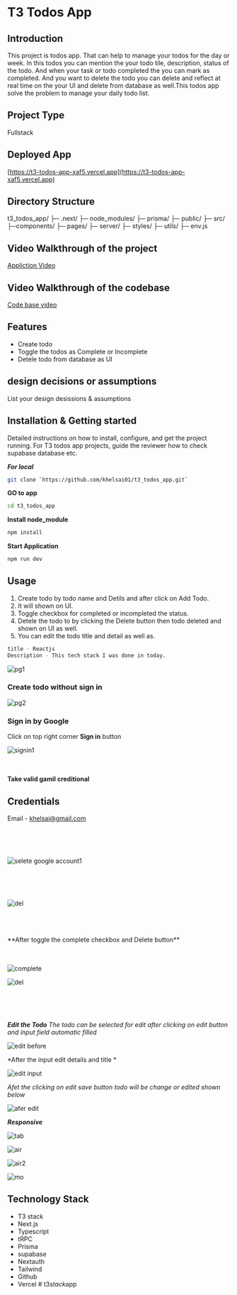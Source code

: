 # T3 Todos App

## Introduction

This project is todos app. That can help to manage your todos for the day or week. In this todos you can mention the your todo tile, description, status of the todo. And when your task or todo completed the you can mark as completed. And you want to delete the todo you can delete and reflect at real time on the your UI and delete from database as well.This todos app solve the problem to manage your daily todo list.

## Project Type
Fullstack

## Deployed App
[https://t3-todos-app-xaf5.vercel.app](https://t3-todos-app-xaf5.vercel.app)

## Directory Structure

t3_todos_app/
├─ .next/
├─ node_modules/
├─ prisma/
├─ public/
├─ src/
   ├─components/
   ├─ pages/
   ├─ server/
   ├─ styles/
   ├─ utils/
   ├─ env.js



## Video Walkthrough of the project
[Appliction Video](https://drive.google.com/file/d/1_L_LZHosLnmztHKpaZ9V8yMN98LqC-OM/view?usp=sharing)

## Video Walkthrough of the codebase
[Code base video](https://drive.google.com/file/d/1_edaIeyRJ55lSeZWCA4zLagiH4lk-AuP/view?usp=sharing)

## Features

- Create todo
- Toggle the todos as Complete or Incomplete
- Detele todo from database as UI

## design decisions or assumptions
List your design desissions & assumptions

## Installation & Getting started
Detailed instructions on how to install, configure, and get the project running. For T3 todos app projects, guide the reviewer how to check supabase database etc.

***For local***
```bash 
git clone `https://github.com/khelsai01/t3_todos_app.git`
```

**GO to app**

```bash
cd t3_todos_app
```


 **Install node_module**
 
```bash
npm install
```

**Start Application**

```bash
npm run dev
```

## Usage
1. Create todo by todo name and Detils and after click on Add Todo.
2. It will shown on UI.
3. Toggle checkbox for completed or incompleted the status.
4. Detele the todo to by clicking the Delete button then todo deleted and shown on UI as well.
5. You can edit the todo title and detail as well as.

```bash
title - Reactjs
Description - This tech stack I was done in today.
```


![pg1](https://github.com/khelsai01/t3_todos_app/assets/119441119/bff5814d-86f6-4efb-8ad6-dc968c9d50f6)


### Create todo without sign in


![pg2](https://github.com/khelsai01/t3_todos_app/assets/119441119/d7b2a252-cf41-4286-b570-d89dc9a9ddf5)

### Sign in by Google
Click on top right corner  **Sign in** button

![signin1](https://github.com/khelsai01/t3_todos_app/assets/119441119/8017e868-5518-4554-bc41-60b7519163f7)
<br/>
<br/>
<br/>

**Take valid gamil creditional**
## Credentials

Email - khelsai@gmail.com


<br/>
<br/>
<br/>

![selete google account1](https://github.com/khelsai01/t3_todos_app/assets/119441119/b81a24a8-db56-4eb8-adfb-331014fde279)

<br/>
<br/>
<br/>

![del](https://github.com/khelsai01/t3_todos_app/assets/119441119/4717e719-61b0-4f5a-b803-0149394e129d)

<br/>
<br/>
<br/>
**After toggle the complete checkbox and Delete button**
<br/>
<br/>
<br/>

![complete](https://github.com/khelsai01/t3_todos_app/assets/119441119/9eeeca58-88a8-43b5-be86-0c14ff80fab8)

![del](https://github.com/khelsai01/t3_todos_app/assets/119441119/4717e719-61b0-4f5a-b803-0149394e129d)

<br/>
<br/>
<br/>

***Edit the Todo***
*The todo can be selected for edit after clicking on edit button and input field automatic filled*
 
![edit before](https://github.com/khelsai01/t3_todos_app/assets/119441119/28a7ed62-72ba-4a7a-b420-c75314199f19)

*After the input edit details and title *

![edit input](https://github.com/khelsai01/t3_todos_app/assets/119441119/c5663054-8c26-4284-97bb-57f5637e29ad)

*Afet the clicking on edit save button todo will be change or edited shown below*

![afer edit](https://github.com/khelsai01/t3_todos_app/assets/119441119/06024596-2d6d-4cf2-adbf-1975fbe15abf)


***Responsive*** 

![tab](https://github.com/khelsai01/t3_todos_app/assets/119441119/e8daf5fa-56d2-414b-849a-9e15385fc194)

![air](https://github.com/khelsai01/t3_todos_app/assets/119441119/704b5416-faeb-44ec-b8e3-872a664cbd6c)

![air2](https://github.com/khelsai01/t3_todos_app/assets/119441119/95d21cd6-e71d-47ef-8541-f8bb6a05eac0)

![mo](https://github.com/khelsai01/t3_todos_app/assets/119441119/535644c1-0607-4961-b398-0566fdc48872)

## Technology Stack

- T3 stack
- Next.js
- Typescript
- tRPC
- Prisma
- supabase
- Nextauth
- Tailwind
- Github
- Vercel
#   t 3 _ s t a c k _ a p p  
 